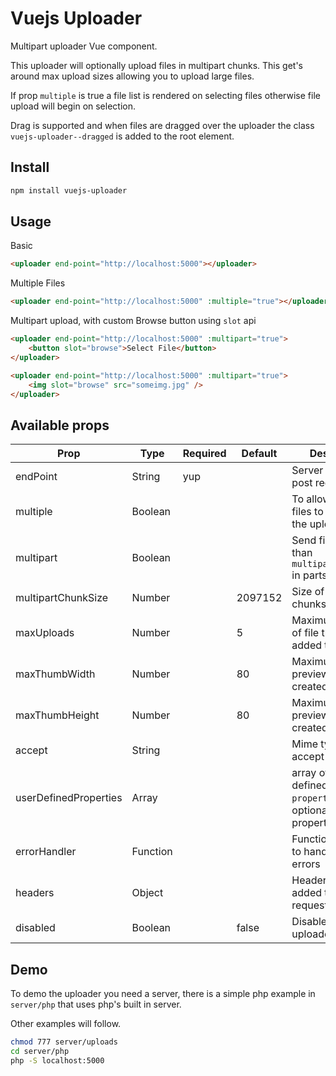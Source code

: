 # Vuejs Uploader

Multipart uploader Vue component.

This uploader will optionally upload files in multipart chunks.
This get's around max upload sizes allowing you to upload large files.

If prop `multiple` is true a file list is rendered on selecting files otherwise file upload will begin on selection.

Drag is supported and when files are dragged over the uploader the class `vuejs-uploader--dragged` is added to the root element.

## Install

```bash
npm install vuejs-uploader
```

## Usage

Basic
```html
<uploader end-point="http://localhost:5000"></uploader>
```

Multiple Files
```html
<uploader end-point="http://localhost:5000" :multiple="true"></uploader>
```

Multipart upload, with custom Browse button using `slot` api
```html
<uploader end-point="http://localhost:5000" :multipart="true">
    <button slot="browse">Select File</button>
</uploader>

<uploader end-point="http://localhost:5000" :multipart="true">
    <img slot="browse" src="someimg.jpg" />
</uploader>
```

## Available props

|Prop                 |Type    |Required|Default|Description|
|---------------------|--------|--------|-------|----------|
|endPoint             |String  |yup     |       |Server end point to post requests|
|multiple             |Boolean |        |       |To allow multiple files to be added to the upload queue|
|multipart            |Boolean |        |       |Send files larger than `multipartChunkSize` in parts|
|multipartChunkSize   |Number  |        |2097152|Size of multipart chunks in bytes|
|maxUploads           |Number  |        |5      |Maximum number of file that can be added to the queue|
|maxThumbWidth        |Number  |        |80     |Maximum width of preview image created|
|maxThumbHeight       |Number  |        |80     |Maximum height of preview image created|
|accept               |String  |        |       |Mime types to accept|
|userDefinedProperties|Array   |        |       |array of objects defined with `property` and optional `required` properties|
|errorHandler         |Function|        |       |Function passed in to handle http errors|
|headers              |Object  |        |       |Headers can be added to the http requests|
|disabled             |Boolean |        |false  |Disable the uploader|

## Demo

To demo the uploader you need a server, there is a simple php example
in `server/php` that uses php's built in server.

Other examples will follow.

```bash
chmod 777 server/uploads
cd server/php
php -S localhost:5000
```
